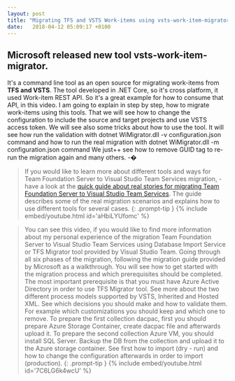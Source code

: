 ```yaml
---
layout: post
title: "Migrating TFS and VSTS Work-items using vsts-work-item-migrator"
date:   2018-04-12 05:09:17 +0100
---
```


## Microsoft released new tool vsts-work-item-migrator.

It\'s a command line tool as an open source for migrating work-items
from **TFS and VSTS**. The tool developed in .NET Core, so it\'s cross
platform, it used Work-item REST API. So it\'s a great example for how
to consume that API, in this video. I am going to explain in step by
step, how to migrate work-items using this tools. That we will see how
to change the configuration to include the source and target projects
and use VSTS access token. We will see also some tricks about how to use
the tool. It will see how run the validation with dotnet WiMigrator.dll
-v configuration.json command and how to run the real migration with
dotnet WiMigrator.dll -m configuration.json command We just++ see how to
remove GUID tag to re-run the migration again and many others. -�

>If you would like to learn more about different tools
and ways for Team Foundation Server to Visual Studio Team Services
migration, - have a look at the [quick guide about real stories for
migrating Team Foundation Server to Visual Studio Team
Services](https://mohamedradwan.com/posts/published-a-quick-guide-about-real-stories-for-migrating-team-foundation-server-to-visual-studio-team-services/).
The guide describes some of the real migration scenarios and explains
how to use different tools for several cases.
{: .prompt-tip }
{% include embed/youtube.html id='aHbiLYUfomc' %}

>You can see this video, if you would like to find more information about my personal experience
of the migration Team Foundation Server to Visual Studio Team Services
using Database Import Service or TFS Migrator tool provided by Visual
Studio Team. Going through all six phases of the migration, following
the migration guide provided by Microsoft as a walkthrough. You will see
how to get started with the migration process and which prerequisites
should be completed. The most important prerequisite is that you must
have Azure Active Directory in order to use TFS Migrator tool. See more
about the two different process models supported by VSTS, Inherited and
Hosted XML. See which decisions you should make and how to validate
them. For example which customizations you should keep and which one to
remove. To prepare the first collection dacpac, first you should prepare
Azure Storage Container, create dacpac file and afterwards upload it. To
prepare the second collection Azure VM, you should install SQL Server.
Backup the DB from the collection and upload it to the Azure storage
container. See first how to import (dry - run) and how to change the
configuration afterwards in order to import (production).
{: .prompt-tip }
{% include embed/youtube.html id='7C6LG6k4wcU' %}

